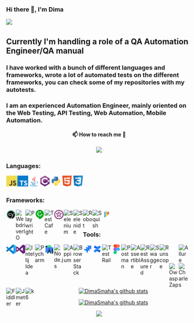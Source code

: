 ### Hi there 👋, I'm Dima

![](https://komarev.com/ghpvc/?username=DimaSmaha&style=flat-square&color=brightgreen)

## Currently I'm handling a role of a QA Automation Engineer/QA manual
### I have worked with a bunch of different languages and frameworks, wrote a lot of automated tests on the different frameworks, you can check some of my repositories with my autotests.
### I am an experienced Automation Engineer, mainly oriented on the Web Testing, API Testing, Web Automation, Mobile Automation.

<h4 align="center">
  📫 How to reach me 💬
</h1>
<p align="center">
<a href="https://www.linkedin.com/in/dmytro-smaha-1635a6232/">
  <img height="32" src="https://cdn-icons-png.flaticon.com/512/1377/1377213.png"/>
</a>
</p>

### Languages:

<img align="left" alt="JavaScript" width="30px" src="https://github.com/devicons/devicon/blob/master/icons/javascript/javascript-original.svg" />
<img align="left" alt="TypeScript" width="30px" src="https://github.com/devicons/devicon/blob/master/icons/typescript/typescript-original.svg" />
<img align="left" alt="Java" width="30px" src="https://github.com/devicons/devicon/blob/master/icons/java/java-original.svg" />
<img align="left" alt="C#" width="30px" src="https://github.com/devicons/devicon/blob/master/icons/csharp/csharp-original.svg" />
<img align="left" alt="Python" width="30px" src="https://github.com/devicons/devicon/blob/master/icons/python/python-original.svg" />
<img align="left" alt="HTML5" width="30px" src="https://github.com/devicons/devicon/blob/master/icons/html5/html5-original.svg" />
<img align="left" alt="CSS3" width="30px" src="https://github.com/devicons/devicon/blob/master/icons/css3/css3-original.svg" />
<br />
<br />

### Frameworks:
<img align="left" alt="Cypress" width="26px" src="https://raw.githubusercontent.com/vscode-icons/vscode-icons/a6526a9b865babf8d661779a5d1fff67672fce89/icons/file_type_cypress.svg" />
<img align="left" alt="WebdriverIO" width="26px" src="https://raw.githubusercontent.com/webdriverio/webdriverio-schematics/HEAD/.github/assets/logo.png" />
<img align="left" alt="Playwright" width="26px" src="https://playwright.dev/img/playwright-logo.svg" />
<img align="left" alt="Cucumber" width="26px" src="https://github.com/devicons/devicon/blob/master/icons/cucumber/cucumber-plain.svg" />
<img align="left" alt="TestCafe" width="26px" src="https://seeklogo.com/images/T/testcafe-logo-6161D2C53D-seeklogo.com.png" />
<img align="left" alt="Jasmine" width="26px" src="https://github.com/devicons/devicon/blob/master/icons/jasmine/jasmine-plain.svg" />
<img align="left" alt="Selenium" width="26px" src="https://seeklogo.com/images/S/selenium-logo-A1B53CEFB0-seeklogo.com.png" />
<img align="left" alt="Selenide" width="26px" src="https://pbs.twimg.com/profile_images/378800000484627924/ff1d3d03ad85234b0168493123816da2_400x400.png" />
<img align="left" alt="Robot" width="26px" src="https://seeklogo.com/images/R/robot-framework-logo-FED576FF0B-seeklogo.com.png" />
<img align="left" alt="Squish" width="26px" src="https://images.g2crowd.com/uploads/product/image/large_detail/large_detail_8fbd0a28d94c4dea3bfeeec0f5bb59eb/squish-gui-tester.png" />
<img align="left" alt="Pytest" width="26px" src="https://github.com/devicons/devicon/blob/master/icons/pytest/pytest-original.svg" />
<br />
<br />

### Tools:
<img align="left" alt="Visual Studio Code" width="26px" src="https://github.com/devicons/devicon/blob/master/icons/vscode/vscode-original.svg" />
<img align="left" alt="Visual Studio" width="26px" src="https://github.com/devicons/devicon/blob/master/icons/visualstudio/visualstudio-plain.svg" />
<img align="left" alt="Intellij Idea" width="26px" src="https://seeklogo.com/images/I/intellij-idea-logo-F0395EF783-seeklogo.com.png" />
<img align="left" alt="Pycharm" width="26px" src="https://upload.wikimedia.org/wikipedia/commons/1/1d/PyCharm_Icon.svg" />
<img align="left" alt="Android Studio" width="26px" src="https://github.com/devicons/devicon/blob/master/icons/androidstudio/androidstudio-original.svg" />
<img align="left" alt="Node.js" width="26px" src="https://cdn-icons-png.flaticon.com/512/5968/5968322.png" />
<img align="left" alt="Appium" width="26px" src="https://seeklogo.com/images/A/appium-logo-7A2DD5B4E3-seeklogo.com.png" />
<img align="left" alt="BrowserStack" width="26px" src="https://seeklogo.com/images/B/browserstack-logo-7649F95939-seeklogo.com.png" />
<img align="left" alt="Jira" width="26px" src="https://github.com/devicons/devicon/blob/master/icons/jira/jira-original.svg" />
<img align="left" alt="Confluence" width="26px" src="https://github.com/devicons/devicon/blob/master/icons/confluence/confluence-original.svg" />
<img align="left" alt="TestRail" width="26px" src="https://media.gurock.com/gk-media/logos/TestRail%20Logo%20Square.svg" />
<img align="left" alt="Figma" width="26px" src="https://github.com/devicons/devicon/blob/master/icons/figma/figma-original.svg" />
<img align="left" alt="Postman" width="26px" src="https://cdn.icon-icons.com/icons2/3053/PNG/512/postman_alt_macos_bigsur_icon_189814.png" />
<img align="left" alt="Assertible" width="26px" src="https://assertible.com/fonts/logo.a9f30ec66525a738d596c0d72f1c4ee6.svg" />
<img align="left" alt="RestAssured" width="26px" src="https://miro.medium.com/v2/resize:fit:800/1*qmS-f8Pv72ZavjF22v-xiw.png" />
<img align="left" alt="Swagger" width="26px" src="https://upload.wikimedia.org/wikipedia/commons/a/ab/Swagger-logo.png" />
<img align="left" alt="Runscope" width="26px" src="https://www.runscope.com/static/img/public/share-image.png" />
<img align="left" alt="DevTools" width="26px" src="https://github.com/ChromeDevTools/devtools-logo/blob/master/logos/svg/chrome-devtools-square-responsive.svg" />
<img align="left" alt="Allure" width="26px" src="https://avatars.githubusercontent.com/u/5879127?s=200&v=4" />
<img align="left" alt="Owasp Zap" width="26px" src="https://avatars.githubusercontent.com/u/6716868?s=280&v=4" />
<img align="left" alt="Charles" width="26px" src="https://user-images.githubusercontent.com/15472/41327135-e4bf090c-6eca-11e8-9b76-032e8e2b0707.png" />
<img align="left" alt="Fiddler" width="26px" src="https://www.wizcase.com/wp-content/uploads/2022/03/en-fiddler-logo.jpg" />
<img align="left" alt="Jmeter" width="26px" src="https://jmeter.apache.org/images/jmeter_square.svg" />
<img align="left" alt="k6" width="26px" src="https://upload.wikimedia.org/wikipedia/commons/thumb/e/ef/K6-logo.svg/1058px-K6-logo.svg.png" />
<img align="left" alt="" width="26px" src="" 

<br />
<br />
<br />
<br />
 
<!-- ![Top Langs] -->
<p align="center">
  <a href="https://github.com/DimaSmaha"><img src="https://github-readme-stats.vercel.app/api/top-langs/?username=DimaSmaha&layout=compact&theme=light&hide_border=true&show_icons=true&hide=kotlin" alt="DimaSmaha's github stats"></a>
</p>
<!-- Dima's github stats -->
<p align="center">
  <a href="https://github.com/DimaSmaha"><img src="https://github-readme-stats.vercel.app/api?username=DimaSmaha&show_icons=true&hide_border=true&theme=light" alt="DimaSmaha's github stats"></a>
</p>
<!-- Dima's Trophies -->
<p align="center">
  <a href="https://github.com/DimaSmaha/github-profile-trophy"><img src="https://github-profile-trophy.vercel.app/?username=DimaSmaha"></a>
</p>
  
<!--
**DimaSmaha/DimaSmaha** is a ✨ _special_ ✨ repository because its `README.md` (this file) appears on your GitHub profile.

Here are some ideas to get you started:

- 🔭 I’m currently working on ...
- 🌱 I’m currently learning ...
- 👯 I’m looking to collaborate on ...
- 🤔 I’m looking for help with ...
- 💬 Ask me about ...
- 📫 How to reach me: ...
- 😄 Pronouns: ...
- ⚡ Fun fact: ...
-->
